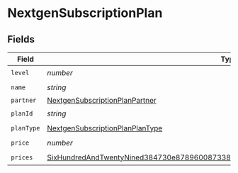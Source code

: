 # NextgenSubscriptionPlan


## Fields

| Field                                                                                                                                                                                               | Type                                                                                                                                                                                                | Required                                                                                                                                                                                            | Description                                                                                                                                                                                         |
| --------------------------------------------------------------------------------------------------------------------------------------------------------------------------------------------------- | --------------------------------------------------------------------------------------------------------------------------------------------------------------------------------------------------- | --------------------------------------------------------------------------------------------------------------------------------------------------------------------------------------------------- | --------------------------------------------------------------------------------------------------------------------------------------------------------------------------------------------------- |
| `level`                                                                                                                                                                                             | *number*                                                                                                                                                                                            | :heavy_check_mark:                                                                                                                                                                                  | N/A                                                                                                                                                                                                 |
| `name`                                                                                                                                                                                              | *string*                                                                                                                                                                                            | :heavy_check_mark:                                                                                                                                                                                  | N/A                                                                                                                                                                                                 |
| `partner`                                                                                                                                                                                           | [NextgenSubscriptionPlanPartner](../../models/shared/nextgensubscriptionplanpartner.md)                                                                                                             | :heavy_minus_sign:                                                                                                                                                                                  | N/A                                                                                                                                                                                                 |
| `planId`                                                                                                                                                                                            | *string*                                                                                                                                                                                            | :heavy_check_mark:                                                                                                                                                                                  | N/A                                                                                                                                                                                                 |
| `planType`                                                                                                                                                                                          | [NextgenSubscriptionPlanPlanType](../../models/shared/nextgensubscriptionplanplantype.md)                                                                                                           | :heavy_check_mark:                                                                                                                                                                                  | N/A                                                                                                                                                                                                 |
| `price`                                                                                                                                                                                             | *number*                                                                                                                                                                                            | :heavy_check_mark:                                                                                                                                                                                  | N/A                                                                                                                                                                                                 |
| `prices`                                                                                                                                                                                            | [SixHundredAndTwentyNined384730e878960087338a314c3117c9abb8337ea9c58dda95ee9d8385a278](../../models/shared/sixhundredandtwentynined384730e878960087338a314c3117c9abb8337ea9c58dda95ee9d8385a278.md) | :heavy_check_mark:                                                                                                                                                                                  | N/A                                                                                                                                                                                                 |